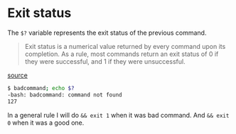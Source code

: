 # Exit status

The `$?` variable represents the exit status of the previous command.

> Exit status is a numerical value returned by every command upon its
> completion. As a rule, most commands return an exit status of 0 if
> they were successful, and 1 if they were unsuccessful.

[source](https://www.tutorialspoint.com/unix/unix-special-variables.htm)

```sh
$ badcommand; echo $?
-bash: badcommand: command not found
127
```

In a general rule I will do `&& exit 1` when it was bad command. And `&&
exit 0` when it was a good one.
